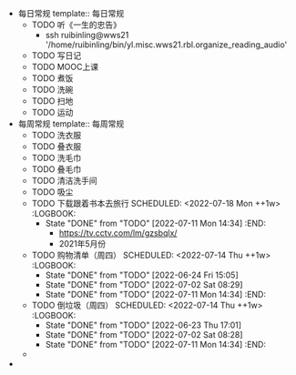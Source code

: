 - 每日常规
  template:: 每日常规
	- TODO 听《一生的忠告》
		- ssh ruibinling@wws21 '/home/ruibinling/bin/yl.misc.wws21.rbl.organize_reading_audio'
	- TODO 写日记
	- TODO MOOC上课
	- TODO 煮饭
	- TODO 洗碗
	- TODO 扫地
	- TODO 运动
- 每周常规
  template:: 每周常规
	- TODO 洗衣服
	- TODO 叠衣服
	- TODO 洗毛巾
	- TODO 叠毛巾
	- TODO 清洁洗手间
	- TODO 吸尘
	- TODO 下载跟着书本去旅行
	  SCHEDULED: <2022-07-18 Mon ++1w>
	  :LOGBOOK:
	  * State "DONE" from "TODO" [2022-07-11 Mon 14:34]
	  :END:
		- https://tv.cctv.com/lm/gzsbqlx/
		- 2021年5月份
	- TODO 购物清单（周四）
	  SCHEDULED: <2022-07-14 Thu ++1w>
	  :LOGBOOK:
	  * State "DONE" from "TODO" [2022-06-24 Fri 15:05]
	  * State "DONE" from "TODO" [2022-07-02 Sat 08:29]
	  * State "DONE" from "TODO" [2022-07-11 Mon 14:34]
	  :END:
	- TODO 倒垃圾（周四）
	  SCHEDULED: <2022-07-14 Thu ++1w>
	  :LOGBOOK:
	  * State "DONE" from "TODO" [2022-06-23 Thu 17:01]
	  * State "DONE" from "TODO" [2022-07-02 Sat 08:28]
	  * State "DONE" from "TODO" [2022-07-11 Mon 14:34]
	  :END:
	-
-